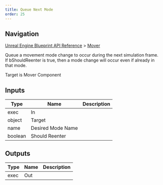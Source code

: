 ```yaml
---
title: Queue Next Mode
order: 25
---
```

## Navigation

[Unreal Engine Blueprint API Reference](https://dev.epicgames.com/documentation/en-us/unreal-engine/BlueprintAPI) > [Mover](https://dev.epicgames.com/documentation/en-us/unreal-engine/BlueprintAPI/Mover)

Queue a movement mode change to occur during the next simulation frame. If bShouldReenter is true, then a mode change will occur even if already in that mode.

Target is Mover Component

## Inputs

| Type | Name | Description |
| --- | --- | --- |
| exec | In |  |
| object | Target |  |
| name | Desired Mode Name |  |
| boolean | Should Reenter |  |

## Outputs

| Type | Name | Description |
| --- | --- | --- |
| exec | Out |  |
